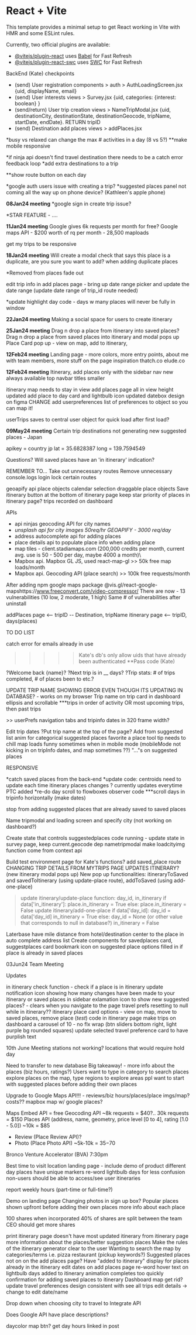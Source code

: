 # React + Vite

This template provides a minimal setup to get React working in Vite with HMR and some ESLint rules.

Currently, two official plugins are available:

- [@vitejs/plugin-react](https://github.com/vitejs/vite-plugin-react/blob/main/packages/plugin-react/README.md) uses [Babel](https://babeljs.io/) for Fast Refresh
- [@vitejs/plugin-react-swc](https://github.com/vitejs/vite-plugin-react-swc) uses [SWC](https://swc.rs/) for Fast Refresh

BackEnd (Kate) checkpoints
- (send) User registration components > auth > AuthLoadingScreen.jsx {uid, displayName, email}
- (send) User interests views > Survey.jsx {uid, categories: {interest: boolean} }
- (send/return) User trip creation views > NameTripModal.jsx {uid, destinationCity, destinationState, destinationGeocode, tripName, startDate, endDate}. RETURN tripID
- (send) Destination add places views > addPlaces.jsx 

<!-- *msg saying this may take up to a minute on auth loading page  -->
<!-- *put char count limit on subheading day names in itinerary page, limit is 32 chars -->
*busy vs relaxed can change the max # activities in a day (8 vs 5?)
**make mobile responsive
<!-- DONE*show number of items in that day when you collapse itinerary day -->
<!-- *make sticky map + suggestions 100vh in itinerary page -->
<!-- *different api for loading city names? -->
<!-- DONE*loading screen while name trip load -->
<!-- *on dashboard, if no city entered and user tries to add trip, code error feedback -->
<!-- DONE*make more aesthetic scrollbars -->
*if ninja api doesn't find travel destination there needs to be a catch error feedback loop 
*add extra destinations to a trip
<!-- *suggested places > load from places api > filter categories from categories state, make horizontally scrollable -->
<!-- *figure out pseudo-class that causes input fields to change color when dropdown suggestion list of old items pop up - img on phone -->
**show route button on each day
<!-- *light bulb on the day that the added location is closest to -->
<!-- *add place via itinerary add place btn inside flowbox -->
<!-- *make suggested places a bottom up panel that swipes horizontally on phone/tablet device widths -->
<!-- *click out of suggested places info -->
*google auth users issue with creating a trip?
*suggested places panel not coming all the way up on phone device? (Kathleen's apple phone)

**08Jan24 meeting**
*google sign in create trip issue?
<!-- *Finish toolTip  -->
<!-- *SAVE FEATURE - save trip, auto-save, edit trip, remove trip, trips on dashboard w/ pop-up -->
<!-- *how much is google api? how long is it free for? -->
*STAR FEATURE - ....

**11Jan24 meeting**
Google gives 6k requests per month for free?
Google maps API - $200 worth of rq per month - 28,500 maploads
<!-- Save trips -->
<!-- Load saved trips -->
<!-- Fix generate itinerary bug that Cheryl found -->
<!-- Figma stickies from Jenny -->
get my trips to be responsive

**18Jan24 meeting**
Will create a modal check that says this place is a duplicate, are you sure you want to add? when adding duplicate places
<!-- Have places updated as well when itinerary is added to or if places are removed -->
<!-- Max 4 places per day -->
<!-- Will create a space/folders for places that didn't make it into the itinerary -->
<!-- *trips on dashboard spacing is weird, give it gap instead of space-between* -->
<!-- loading circle while my trips are loading -->
*Removed from places fade out
<!-- *'# places' on flow box unless screen width is skinny* -->
<!-- Show if place already added on itinerary map place card -->
<!-- make sidebar sticky -->
<!-- sidebar only shows in itinerary page -->
edit trip info in add places page - bring up date range picker and update the date range (update date range of trip_id route needed)
<!-- fade overlay z-index not on top -->
*update highlight day code - days w many places will never be fully in window
<!-- send kate updated trip duration from add places on generate itinerary -->
<!-- update start : end date on dashboard -->

**22Jan24 meeting**
Making a social space for users to create itinerary

**25Jan24 meeting**
Drag n drop a place from itinerary into saved places?
Drag n drop a place from saved places into itinerary and modal pops up 
Place Card pop up - view on map, add to itinerary, 

**12Feb24 meeting**
Landing page - more colors, more entry points, about me with team members, more stuff on the page
inspiration
thatch.co 
elude.co

**12Feb24 meeting**
Itinerary, add places only with the sidebar nav
new always available top navbar
titles smaller
<!-- zeplin product to transfer figma design into code -->
itinerary map needs to stay in view
add places page all in view height
updated add place to day card and lightbulb icon
updated datebox design on figma
CHANGE add userpreferences list of preferences to object so you can map it!

userTrips saves to central user object for quick load after first load?

**09May24 meeting**
Certain trip destinations not generating new suggested places - Japan
<!-- Intermediate step in suggested places loading before switching to new destination's suggested places -->
apikey = 
country jp
lat = 35.6828387
long = 139.7594549
<!-- when go Back from user preferences go back to itinerary tab --> 

Questions?
Will saved places have an 'in itinerary' indication?


REMEMBER TO...
Take out unnecessary routes
Remove unnecessary console.logs
login lock certain routes

geoapify api place objects
calendar selection
draggable place objects
Save itinerary button at the bottom of itinerary page
keep star priority of places in itinerary page?
trips recorded on dashboard

APIs 
- api ninjas geocoding API for city names
- *unsplash api for city images 50req/hr*
*GEOAPIFY - 3000 req/day*
- address autocomplete api for adding places
- place details api to populate place info when adding place
- map tiles - client.stadiamaps.com (200,000 credits per month, current avg. use is 50 - 500 per day, maybe 4000 a month)\
- Mapbox api. Mapbox GL JS, used react-map-gl >> 50k free map loads/month
- Mapbox api. Geocoding API (place search) >> 100k free requests/month

After adding npm google maps package @vis.gl/react-google-mapshttps://www.freeconvert.com/video-compressor/
There are now - 13 vulnerabilities (10 low, 2 moderate, 1 high)
Same # of vulnerabilities after uninstall

addPlaces page <-- tripID -- Destination, tripName
itinerary page <-- tripID, days(places) 


TO DO LIST

<!-- User management -->
catch error for emails already in use
>>>>>Kate's db's only allow uids that have already been authenticated
**Pass code (Kate)

<!-- Landing Page -->
<!-- RESPONSIVE -->

<!-- Dashboard -->
<!-- RESPONSIVE -->
?Welcome back {name}?
?Next trip is in __ days?
?Trip stats: # of trips completed, # of places been to etc.?
<!-- ***hover over trip in personal dashboard enlarges img -->
UPDATE TRIP NAME SHOWING ERROR EVEN THOUGH ITS UPDATING IN DATABASE? - works on my browser
Trip name on trip card in dashboard ellipsis and scrollable
***trips in order of activity OR most upcoming trips, then past trips


<!-- AddPlaces Page -->
<!-- RESPONSIVE --> >> userPrefs navigation tabs and tripinfo dates in 320 frame width?
Edit trip dates 
?Put trip name at the top of the page?
Add from suggested list anim for categorical suggested places
favorite a place tool tip needs to chill
map loads funny sometimes when in mobile mode (mobileMode not kicking in on tripInfo dates, and map sometimes ??)
"..."s on suggested places 
<!-- Clear list - are you sure? modal -->

<!-- Itinerary Page -->
RESPONSIVE
<!-- *update add place from PTC animation  -->
*catch saved places from the back-end
*update code: centroids need to update each time itinerary places changes ? currently updates everytime PTC added
*re-do day scroll to flowboxes observer code
***scroll days in tripinfo horizontally (make dates)
<!-- re-center map on click of itinerary place -->
<!-- CANNOT DRAG N DROP PLACES IN NEW DAYS - NOT UPDATING -->
<!-- ***l'musee locations working??? (Waiting for meetup w/ Kate) -->
<!-- ***"no category" on itinerary place cards - categories weren't saved, only place info, new places added should have categories now -->
<!-- center routewise bird on navbar -->
stop from adding suggested places that are already saved to saved places

<!-- Survey & Survey Update page page -->
<!-- RESPONSIVE -->

<!-- Phone responsive -->
Name tripmodal and loading screen and specify city (not working on dashboard?)

<!-- Print Itinerary page -->
<!-- toggle pics on/off mode -->

<!-- Optimization -->
Create state that controls suggestedplaces code running - update state in survey page, keep current.geocode dep
nametripmodal make loadcityimg function come from context api

<!-- With Kate -->
<!-- **generate itinerary object has place['local_id']s instead of place['id']s (Kate) -->
<!-- **saved places need to be returned in itinerary object when viewing already made trip (Kate)..  -->
<!-- ***l'musee locations working??? (Waiting for meetup w/ Kate) -->
<!-- Adjust FE code to receive saved_places as list of placeIds! -->
<!-- **Pass code code -->
Build test environment page for Kate's functions?
add saved_place route
CHANGING TRIP DETAILS FROM MYTRIPS PAGE UPDATES ITINERARY? (new itinerary modal pops up)
New pop up functionalities: itineraryToSaved and savedToItinerary (using update-place route), addToSaved (using add-one-place)
>update itinerary/update-place function:
day_id, in_itinerary
if data['in_itinerary']:
    place.in_itinerary = True
else:
    place.in_itinerary = False
>update itinerary/add-one-place
if data['day_id]:
    day_id = data['day_id]
    in_itinerary = True
else:
    day_id = None (or other value that corresponds to null in database?)
    in_itinerary = False



Laterbase
have mile distance from hotel/destination center to the place in auto complete address list
Create components for savedplaces card, suggestplaces card
bookmark icon on suggested place options filled in if place is already in saved places



03Jun24 Team Meeting
<!-- ***l'musee locations working??? (Waiting for meetup w/ Kate) (e.g. Palais-Royal [Art museums??]) -->
<!-- ***trips in order of activity OR most upcoming trips, then past trips -->
<!-- ***delete trip on mytrips and dashboard? -->
<!-- ***print itinerary navigation causes error "placeName" key? -->


Updates
<!-- place card options on suggested places and saved places -->
<!-- toggle on/off saved place on map place card -->
in itinerary check function - check if a place is in itinerary
update notification icon showing how many changes have been made to your itinerary or saved places in sidebar
exlamation icon to show new suggested places? - clears when you navigate to the page
travel prefs resetting to null while in itinerary??
itinerary place card options - view on map, move to saved places, remove place
($test$) code in itinerary page
make trips on dashboard a carousel of 10 - no flx wrap (btn sliders bottom right, light purple bg rounded squares)
update selected travel preference card to have purplish text


10th June Meeting
stations not working?
locations that would require hold day


<!-- 13Jun24 Team Meeting -->
Need to transfer to new database
Big takeaway! - more info about the places (biz hours, ratings?)
Users want to
type in category to search places
explore places on the map, type regions to explore areas
ppl want to start with suggested places before adding their own places

Upgrade to Google Maps API!!! - reviews/biz hours/places/place imgs/map? costs??
mapbox map w/ google places?
<!-- Google API $200 for free -->
Maps Embed API = free
Geocoding API ~8k requests = $40?.. 30k requests = $150
Places API (address, name, geometry, price level [0 to 4], rating [1.0 - 5.0]) ~10k = $85
+ Review (Place Review API)?
+ Photo (Place Photo API) ~5k-10k = $35-$70

Bronco Venture Accelerator (BVA)
7:30pm

<!-- 17Jun24 Team Meeting -->
Best time to visit location
landing page - include demo of product
different day places have unique markers
re-word lightbulb days for less confusion
non-users should be able to access/see user itineraries
<!-- user should remain logged in after page refresh -->

report weekly hours (part-time or full-time?)

<!-- 24Jun24 Team Meeting -->
Demo on landing page
Changing photos in sign up box?
Popular places shown upfront before adding their own places
more info about each place

100 shares when incorporated 40% of shares are split between the team
CEO should get more shares

<!-- 27Jun24 Team Meeting -->
print itinerary page doesn't have most updated itinerary from itinerary page
more information about the places/better suggestion places
Make the rules of the itinerary generator clear to the user
Wanting to search the map by categories/terms i.e. pizza restaurant (pickup keywords?)
Suggested places not on on the add places page?
Have "added to itinerary" display for places already in the itinerary
edit dates on add places page
re-word hover text on lightbulb days
added to itinerary animation completes too quickly
confirmation for adding saved places to itinerary
Dashboard map get rid?
update travel preferences design consistent with see all trips
edit details -> change to edit date/name



<!-- 01Jul24 Team Meeting -->
Drop down when choosing city to travel to
Integrate API

<!-- 15Jul24 Team Meeting -->
<!-- Jenny updated added places/suggested places/top sites design -->
<!-- Jenny will update the place card design -->

<!-- 18Jul24 Team Meeting -->
Does Google API have place descriptions?
<!-- Update place card design -->

daycolor map btn?
get day hours
linked in post